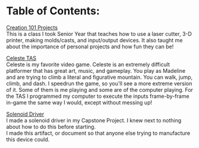 # Table of Contents:

[Creation 101 Projects](creation101.md)  
This is a class I took Senior Year that teaches how to use a laser cutter, 3-D printer, making molds/casts, and input/output devices. It also taught me about the importance of personal projects and how fun they can be!

[Celeste TAS](celeste.md)  
Celeste is my favorite video game. Celeste is an extremely difficult platformer that has great art, music, and gameplay. You play as Madeline and are trying to climb a literal and figurative mountain. You can walk, jump, climb, and dash. I speedrun the game, so you'll see a more extreme version of it. Some of them is me playing and some are of the computer playing. For the TAS I programmed my computer to execute the inputs frame-by-frame in-game the same way I would, except without messing up!

[Solenoid Driver](AutomationSubsystem.pdf)  
I made a solenoid driver in my Capstone Project. I knew next to nothing about how to do this before starting.  
I made this artifact, or document so that anyone else trying to manufacture this device could.
